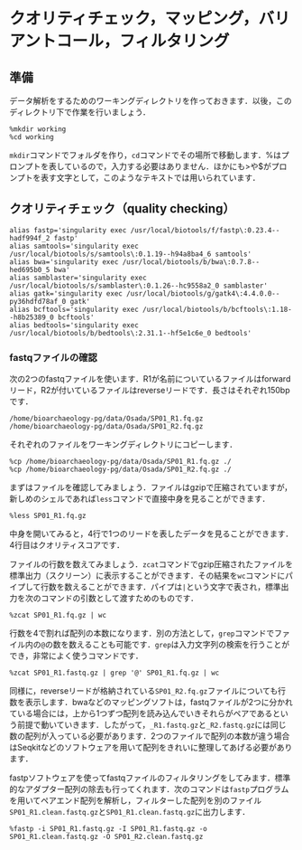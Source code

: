 # クオリティチェック，マッピング，バリアントコール，フィルタリング

## 準備
データ解析をするためのワーキングディレクトリを作っておきます．以後，このディレクトリ下で作業を行いましょう．
```
%mkdir working
%cd working
```
`mkdir`コマンドでフォルダを作り，`cd`コマンドでその場所で移動します．%はプロンプトを表しているので，入力する必要はありません．ほかにも>や$がプロンプトを表す文字として，このようなテキストでは用いられています．
## クオリティチェック（quality checking）

```
alias fastp='singularity exec /usr/local/biotools/f/fastp\:0.23.4--hadf994f_2 fastp'
alias samtools='singularity exec /usr/local/biotools/s/samtools\:0.1.19--h94a8ba4_6 samtools'
alias bwa='singularity exec /usr/local/biotools/b/bwa\:0.7.8--hed695b0_5 bwa'
alias samblaster='singularity exec /usr/local/biotools/s/samblaster\:0.1.26--hc9558a2_0 samblaster'
alias gatk='singularity exec /usr/local/biotools/g/gatk4\:4.4.0.0--py36hdfd78af_0 gatk'
alias bcftools='singularity exec /usr/local/biotools/b/bcftools\:1.18--h8b25389_0 bcftools'
alias bedtools='singularity exec /usr/local/biotools/b/bedtools\:2.31.1--hf5e1c6e_0 bedtools'
```
### fastqファイルの確認
次の2つのfastqファイルを使います．R1が名前についているファイルはforwardリード，R2が付いているファイルはreverseリードです．長さはそれぞれ150bpです．
```
/home/bioarchaeology-pg/data/Osada/SP01_R1.fq.gz
/home/bioarchaeology-pg/data/Osada/SP01_R2.fq.gz
```
それぞれのファイルをワーキングディレクトリにコピーします．
```
%cp /home/bioarchaeology-pg/data/Osada/SP01_R1.fq.gz ./
%cp /home/bioarchaeology-pg/data/Osada/SP01_R2.fq.gz ./
```
まずはファイルを確認してみましょう．ファイルはgzipで圧縮されていますが，新しめのシェルであれば`less`コマンドで直接中身を見ることができます．
```
%less SP01_R1.fq.gz
```
中身を開いてみると，4行で1つのリードを表したデータを見ることができます．4行目はクオリティスコアです．

ファイルの行数を数えてみましょう．`zcat`コマンドでgzip圧縮されたファイルを標準出力（スクリーン）に表示することができます．その結果を`wc`コマンドにパイプして行数を数えることができます．パイプは`|`という文字で表され，標準出力を次のコマンドの引数として渡すためのものです．
```
%zcat SP01_R1.fq.gz | wc
```
行数を4で割れば配列の本数になります．別の方法として，`grep`コマンドでファイル内の`@`の数を数えることも可能です．`grep`は入力文字列の検索を行うことができ，非常によく使うコマンドです．
```
%zcat SP01_R1.fastq.gz | grep '@' SP01_R1.fq.gz | wc
```
同様に，reverseリードが格納されている`SP01_R2.fq.gz`ファイルについても行数を表示します．bwaなどのマッピングソフトは，fastqファイルが2つに分かれている場合には，上から1つずつ配列を読み込んでいきそれらがペアであるという前提で動いていきます．したがって，`_R1.fastq.gz`と`_R2.fastq.gz`には同じ数の配列が入っている必要があります．2つのファイルで配列の本数が違う場合はSeqkitなどのソフトウェアを用いて配列をきれいに整理してあげる必要があります．

fastpソフトウェアを使ってfastqファイルのフィルタリングをしてみます．標準的なアダプター配列の除去も行ってくれます．次のコマンドは`fastp`プログラムを用いてペアエンド配列を解析し，フィルターした配列を別のファイル`SP01_R1.clean.fastq.gz`と`SP01_R1.clean.fastq.gz`に出力します．
```
%fastp -i SP01_R1.fastq.gz -I SP01_R1.fastq.gz -o SP01_R1.clean.fastq.gz -O SP01_R2.clean.fastq.gz
```



